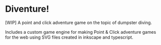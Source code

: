 # Diventure!

[WIP] A point and click adventure game on the topic of dumpster diving.

Includes a custom game engine for making Point & Click adventure games for the web using SVG files
created in inkscape and typescript.
